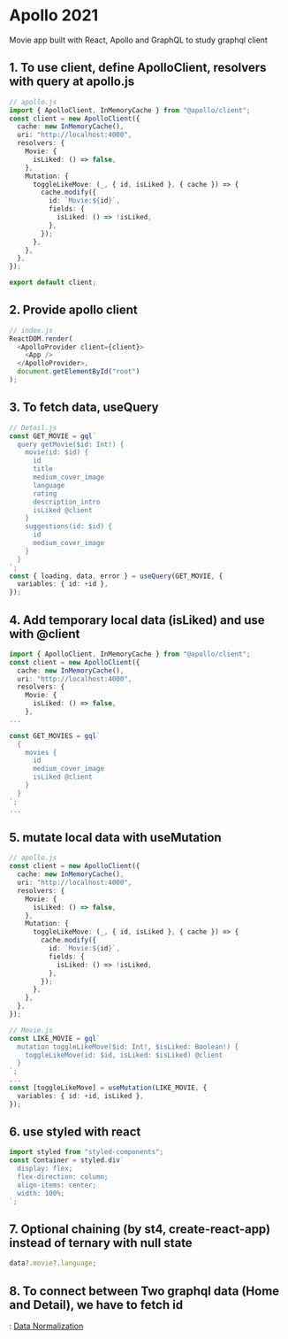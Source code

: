 # Apollo 2021

Movie app built with React, Apollo and GraphQL to study graphql client

## 1. To use client, define ApolloClient, resolvers with query at apollo.js

```typescript
// apollo.js
import { ApolloClient, InMemoryCache } from "@apollo/client";
const client = new ApolloClient({
  cache: new InMemoryCache(),
  uri: "http://localhost:4000",
  resolvers: {
    Movie: {
      isLiked: () => false,
    },
    Mutation: {
      toggleLikeMove: (_, { id, isLiked }, { cache }) => {
        cache.modify({
          id: `Movie:${id}`,
          fields: {
            isLiked: () => !isLiked,
          },
        });
      },
    },
  },
});

export default client;
```

## 2. Provide apollo client

```typescript
// index.js
ReactDOM.render(
  <ApolloProvider client={client}>
    <App />
  </ApolloProvider>,
  document.getElementById("root")
);
```

## 3. To fetch data, useQuery

```typescript
// Detail.js
const GET_MOVIE = gql`
  query getMovie($id: Int!) {
    movie(id: $id) {
      id
      title
      medium_cover_image
      language
      rating
      description_intro
      isLiked @client
    }
    suggestions(id: $id) {
      id
      medium_cover_image
    }
  }
`;
const { loading, data, error } = useQuery(GET_MOVIE, {
  variables: { id: +id },
});
```

## 4. Add temporary local data (isLiked) and use with @client

```typescript
import { ApolloClient, InMemoryCache } from "@apollo/client";
const client = new ApolloClient({
  cache: new InMemoryCache(),
  uri: "http://localhost:4000",
  resolvers: {
    Movie: {
      isLiked: () => false,
    },
...
```

```typescript
const GET_MOVIES = gql`
  {
    movies {
      id
      medium_cover_image
      isLiked @client
    }
  }
`;
...
```

## 5. mutate local data with useMutation

```ts
// apollo.js
const client = new ApolloClient({
  cache: new InMemoryCache(),
  uri: "http://localhost:4000",
  resolvers: {
    Movie: {
      isLiked: () => false,
    },
    Mutation: {
      toggleLikeMove: (_, { id, isLiked }, { cache }) => {
        cache.modify({
          id: `Movie:${id}`,
          fields: {
            isLiked: () => !isLiked,
          },
        });
      },
    },
  },
});
```

```ts
// Movie.js
const LIKE_MOVIE = gql`
  mutation toggleLikeMove($id: Int!, $isLiked: Boolean!) {
    toggleLikeMove(id: $id, isLiked: $isLiked) @client
  }
`;
...
const [toggleLikeMove] = useMutation(LIKE_MOVIE, {
  variables: { id: +id, isLiked },
});
```

## 6. use styled with react

```typescript
import styled from "styled-components";
const Container = styled.div`
  display: flex;
  flex-direction: column;
  align-items: center;
  width: 100%;
`;
```

## 7. Optional chaining (by st4, create-react-app) instead of ternary with null state

```typescript
data?.movie?.language;
```

## 8. To connect between Two graphql data (Home and Detail), we have to fetch id

: [Data Normalization](https://www.apollographql.com/docs/react/caching/cache-configuration/#data-normalization)
